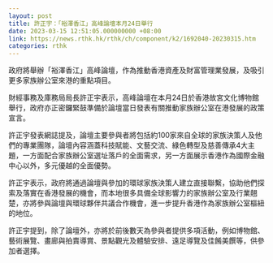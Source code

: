 ```yaml
---
layout: post
title: 許正宇：「裕澤香江」高峰論壇本月24日舉行
date: 2023-03-15 12:51:05.000000000 +08:00
link: https://news.rthk.hk/rthk/ch/component/k2/1692040-20230315.htm
categories: rthk
---
```


政府將舉辦「裕澤香江」高峰論壇，作為推動香港資產及財富管理業發展，及吸引更多家族辦公室來港的重點項目。

財經事務及庫務局局長許正宇表示，高峰論壇在本月24日於香港故宮文化博物館舉行，政府亦正密鑼緊鼓準備於論壇當日發表有關推動家族辦公室在港發展的政策宣言。

許正宇發表網誌提及，論壇主要參與者將包括約100家來自全球的家族決策人及他們的專業團隊，論壇內容涵蓋科技賦能、文藝交流、綠色轉型及慈善傳承4大主題，一方面配合家族辦公室選址落戶的全面需求，另一方面展示香港作為國際金融中心以外，多元優越的全面優勢。

許正宇表示，政府將通過論壇與參加的環球家族決策人建立直接聯繫，協助他們探索及落實在香港發展的機會，而本地很多具備全球影響力的家族辦公室及行業翹楚，亦將參與論壇與環球夥伴共議合作機會，進一步提升香港作為家族辦公室樞紐的地位。

許正宇提到，除了論壇外，亦將於前後數天為參與者提供多項活動，例如博物館、藝術展覽、畫廊與拍賣導賞、景點觀光及體驗安排、遠足導覽及佳餚美饌等，供參加者選擇。
